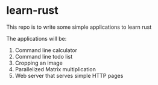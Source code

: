 # learn-rust

This repo is to write some simple applications to learn rust

The applications will be:
1. Command line calculator
2. Command line todo list
3. Cropping an image
4. Parallelized Matrix multiplication
5. Web server that serves simple HTTP pages
